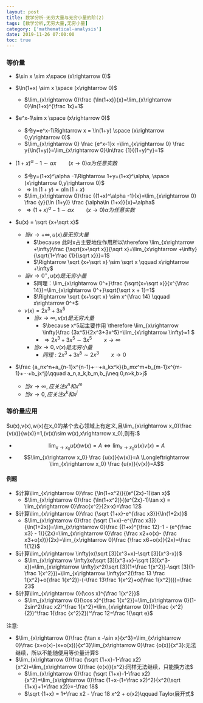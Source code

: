 ```yaml
---
layout: post
title: 数学分析-无穷大量与无穷小量的阶(2)
tags: [数学分析,无穷大量,无穷小量]
category: ['mathematical-analysis']
date: 2019-11-26 07:00:00
toc: true
---
```


### 等价量

- $\sin x \sim x\space (x\rightarrow 0)$

- $\ln(1+x) \sim x \space (x\rightarrow 0)$
  - $\lim_{x\rightarrow 0}\frac {\ln(1+x)}{x}=\lim_{x\rightarrow 0}\ln(1+x)^{\frac 1x}=1$

- $e^x-1\sim x \space (x\rightarrow 0)$
  - $令y=e^x-1\Rightarrow x = \ln(1+y) \space (x\rightarrow 0,y\rightarrow 0)$
  - $\lim_{x\rightarrow 0} \frac {e^x-1}x =\lim_{x\rightarrow 0} \frac y{\ln(1+y)}=\lim_{x\rightarrow 0}\ln\frac {1}{(1+y)^y}=1$
- $(1+x)^\alpha -1 \sim \alpha x \qquad (x\rightarrow 0) \alpha 为任意实数$
  - $令y=(1+x)^\alpha -1\Rightarrow 1+y=(1+x)^\alpha, \space (x\rightarrow 0,y\rightarrow 0)$
  - $\Rightarrow \ln (1+y) = \alpha\ln (1+x)$
  - $\lim_{x\rightarrow 0}\frac {(1+x)^\alpha -1}{x}=\lim_{x\rightarrow 0} \frac {y}{\ln (1+y)} \frac {\alpha\ln (1+x)}{x}=\alpha$
  - $\Rightarrow (1+x)^\alpha -1 \sim \alpha x \qquad (x\rightarrow 0) \alpha 为任意实数$
- $u(x) = \sqrt {x+\sqrt x}$
  - $当x\rightarrow +\infty, u(x)是无穷大量$
    - $\because 此时x占主要地位作用所以\therefore \lim_{x\rightarrow +\infty}\frac {\sqrt{x+\sqrt x}}{\sqrt x}=\lim_{x\rightarrow +\infty}{\sqrt{1+\frac {1}{\sqrt x}}}=1$
    - $\Rightarrow \sqrt {x+\sqrt x} \sim \sqrt x \qquad x\rightarrow +\infty$
  - $当x\rightarrow 0^+, u(x)是无穷小量$
    - $同理：\lim_{x\rightarrow 0^+}\frac {\sqrt{x+\sqrt x}}{x^{\frac 14}}=\lim_{x\rightarrow 0^+}\sqrt{\sqrt x + 1}=1$
    - $\Rightarrow \sqrt {x+\sqrt x} \sim x^{\frac 14} \qquad x\rightarrow 0^+$
  - $v(x)=2x^3+3x^5$
    - $当x\rightarrow \infty, v(x)是无穷大量$
      - $\because x^5起主要作用 \therefore \lim_{x\rightarrow \infty}\frac {3x^5}{2x^3+3x^5}=\lim_{x\rightarrow \infty}=1 $
      - $\Rightarrow 2x^3+3x^5 \sim 3x^5 \qquad x\rightarrow \infty$
    - $当x\rightarrow 0, v(x)是无穷小量$
      - $同理:2x^3+3x^5 \sim 2x^3 \qquad x\rightarrow 0$
- $\frac {a_nx^n+a_{n-1}x^{n-1}+···+a_kx^k}{b_mx^m+b_{m-1}x^{m-1}+···+b_jx^j}\qquad a_n,a_k,b_m,b_j\neq 0,n>k,b>j$
  - $当x\rightarrow \infty, 应关注x^n和x^m$	
  - $当x\rightarrow 0, 应关注x^k和x^j$

### 等价量应用

$u(x),v(x),w(x)在x_0的某个去心领域上有定义,且\lim_{x\rightarrow x_0}\frac {v(x)}{w(x)}=1,(v(x)\sim w(x),x\rightarrow x_0),则有:$

- $$\lim_{x\rightarrow x_0} u(x)w(x)=A \Longleftrightarrow \lim_{x\rightarrow x_0} u(x)v(x)=A$$
- $$\lim_{x\rightarrow x_0} \frac {u(x)}{w(x)}=A \Longleftrightarrow \lim_{x\rightarrow x_0} \frac {u(x)}{v(x)}=A$$

#### 例题

- $计算\lim_{x\rightarrow 0}\frac {\ln(1+x^2)}{(e^{2x}-1)\tan x}$
  - $\lim_{x\rightarrow 0}\frac {\ln(1+x^2)}{(e^{2x}-1)\tan x} = \lim_{x\rightarrow 0}\frac{x^2}{2x·x}=\frac 12$
- $计算\lim_{x\rightarrow 0}\frac {\sqrt {1+x}-e^{\frac x3}}{\ln(1+2x)}$
  - $\lim_{x\rightarrow 0}\frac {\sqrt {1+x}-e^{\frac x3}}{\ln(1+2x)}=\lim_{x\rightarrow 0}\frac {(1+x)^{\frac 12}-1 - (e^{\frac x3} - 1)}{2x}=\lim_{x\rightarrow 0}\frac {\frac x2+o(x)- (\frac x3+o(x))}{2x}=\lim_{x\rightarrow 0}\frac {\frac x6+o(x)}{2x}=\frac 1{12}$	
- $计算\lim_{x\rightarrow \infty}x(\sqrt [3]{x^3+x}-\sqrt [3]{x^3-x})$
  - $\lim_{x\rightarrow \infty}x(\sqrt [3]{x^3+x}-\sqrt [3]{x^3-x})=\lim_{x\rightarrow \infty}x^2(\sqrt [3]{1+\frac 1{x^2}}-\sqrt [3]{1-\frac 1{x^2}})=\lim_{x\rightarrow \infty}x^2(\frac 13 \frac 1{x^2}+o(\frac 1{x^2})-(-\frac 13\frac 1{x^2}+o(\frac 1{x^2})))=\frac 23$
- $计算\lim_{x\rightarrow 0}(\cos x)^{\frac 1{x^2}}$
  - $\lim_{x\rightarrow 0}(\cos x)^{\frac 1{x^2}}=\lim_{x\rightarrow 0}(1-2sin^2\frac x2)^\frac 1{x^2}=\lim_{x\rightarrow 0}((1-\frac {x^2}{2})^\frac 1{\frac {x^2}2})^\frac 12=\frac 1{\sqrt e}$ 

注意:

- $\lim_{x\rightarrow 0}\frac {\tan x -\sin x}{x^3}=\lim_{x\rightarrow 0}\frac {x+o(x)-(x+o(x))}{x^3}\lim_{x\rightarrow 0}\frac {o(x)}{x^3}:无法继续，所以不能随便用等价量计算$
- $\lim_{x\rightarrow 0}\frac {\sqrt {1+x}-1-\frac x2}{x^2}=\lim_{x\rightarrow 0}\frac {o(x)}{x^2}:同样无法继续，只能换方法$
  - $\lim_{x\rightarrow 0}\frac {\sqrt {1+x}-1-\frac x2}{x^2}=\lim_{x\rightarrow 0}\frac {1+x-(1+\frac x2)^2}{x^2(\sqrt {1+x}+1+\frac x2)}=-\frac 18$
  - $\sqrt {1+x} = 1+\frac x2 - \frac 18 x^2 + o(x2)\qquad Taylor展开式$

